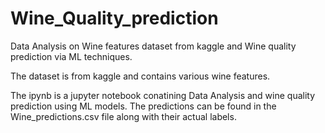 # Wine_Quality_prediction
Data Analysis on Wine features dataset from kaggle and Wine quality prediction via ML techniques.

The dataset is from kaggle and contains various wine features.

The ipynb is a jupyter notebook conatining Data Analysis and wine quality prediction using ML models.
The predictions can be found in the Wine_predictions.csv file along with their actual labels.
